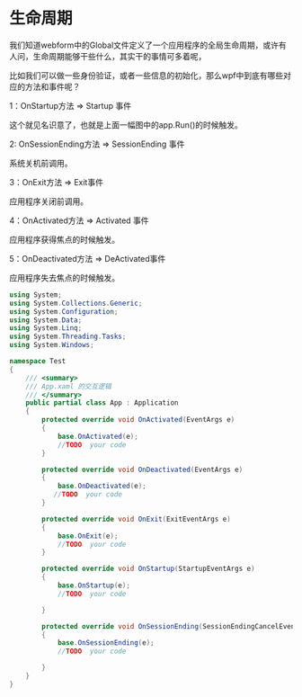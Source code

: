 # 生命周期 

我们知道webform中的Global文件定义了一个应用程序的全局生命周期，或许有人问，生命周期能够干些什么，其实干的事情可多着呢，

比如我们可以做一些身份验证，或者一些信息的初始化，那么wpf中到底有哪些对应的方法和事件呢？

1：OnStartup方法   =>  Startup 事件

   这个就见名识意了，也就是上面一幅图中的app.Run()的时候触发。

2: OnSessionEnding方法 => SessionEnding 事件

   系统关机前调用。

3：OnExit方法 => Exit事件

   应用程序关闭前调用。

4：OnActivated方法 =>  Activated 事件

   应用程序获得焦点的时候触发。

5：OnDeactivated方法 => DeActivated事件

   应用程序失去焦点的时候触发。

```csharp
using System;
using System.Collections.Generic;
using System.Configuration;
using System.Data;
using System.Linq;
using System.Threading.Tasks;
using System.Windows;

namespace Test
{
    /// <summary>
    /// App.xaml 的交互逻辑
    /// </summary>
    public partial class App : Application
    {
        protected override void OnActivated(EventArgs e)
        {
            base.OnActivated(e);
            //TODO  your code
        }

        protected override void OnDeactivated(EventArgs e)
        {
            base.OnDeactivated(e);
           //TODO  your code
        }

        protected override void OnExit(ExitEventArgs e)
        {
            base.OnExit(e);
            //TODO  your code
        }

        protected override void OnStartup(StartupEventArgs e)
        {
            base.OnStartup(e);
            //TODO  your code

        }

        protected override void OnSessionEnding(SessionEndingCancelEventArgs e)
        {
            base.OnSessionEnding(e);
            //TODO  your code

        }
    }
}
```